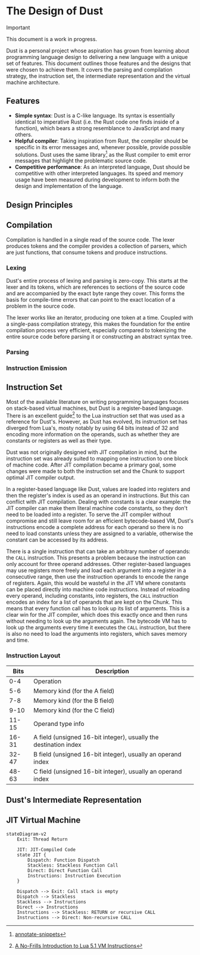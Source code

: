 # The Design of Dust

> [!IMPORTANT]
>
> This document is a work in progress.

Dust is a personal project whose aspiration has grown from learning about programming language design to delivering a new language with a unique set of features. This document outlines those features and the designs that were chosen to achieve them. It covers the parsing and compilation strategy, the instruction set, the intermediate representation and the virtual machine architecture.

## Features

- **Simple syntax**: Dust is a C-like language. Its syntax is essentially identical to imperative Rust (i.e. the Rust code one finds inside of a function), which bears a strong resemblance to JavaScript and many others.
- **Helpful compiler**: Taking inspiration from Rust, the compiler should be specific in its error messages and, whenever possible, provide possible solutions. Dust uses the same library[^1] as the Rust compiler to emit error messages that highlight the problematic source code.
- **Competitive performance**: As an interpreted language, Dust should be competitive with other interpreted languages. Its speed and memory usage have been measured during development to inform
both the design and implementation of the language.

## Design Principles

## Compilation

Compilation is handled in a single read of the source code. The lexer produces tokens and the compiler provides a collection of parsers, which are just functions, that consume tokens and produce instructions.

### Lexing

Dust's entire process of lexing and parsing is zero-copy. This starts at the lexer and its tokens, which are references to sections of the source code and are accompanied by the exact byte range they cover. This forms the basis for compile-time errors that can point to the exact location of a problem in the source code.

The lexer works like an iterator, producing one token at a time. Coupled with a single-pass compilation strategy, this makes the foundation for the entire compilation process very efficient,
especially compared to tokenizing the entire source code before parsing it or constructing an abstract syntax tree.

### Parsing

### Instruction Emission

## Instruction Set

Most of the available literature on writing programming languages focuses on stack-based virtual machines, but Dust is a register-based language. There is an excellent guide[^2] to the Lua instruction set that was used as a reference for Dust's. However, as Dust has evolved, its instruction set has diverged from Lua's, mosty notably by using 64 bits instead of 32 and encoding more information on the operands, such as whether they are constants or registers as well as their type.

Dust was not originally designed with JIT compilation in mind, but the instruction set was already suited to mapping one instruction to one block of machine code. After JIT compilation became a primary goal, some changes were made to both the instruction set and the Chunk to support optimal JIT compiler output.

In a register-based language like Dust, values are loaded into registers and then the register's index is used as an operand in instructions. But this can conflict with JIT compilation. Dealing with constants is a clear example: the JIT compiler can make them literal machine code constants, so they don't need to be loaded into a register. To serve the JIT compiler without compromise and still leave room for an efficient bytecode-based VM, Dust's instructions encode a complete address for each operand so there is no need to load constants unless they are assigned to a variable, otherwise the constant can be accessed by its address.

There is a single instruction that can take an arbitrary number of operands: the `CALL` instruction. This presents a problem because the instruction can only account for three operand addresses. Other register-based languages may use registers more freely and load each argument into a register in a consecutive range, then use the instruction operands to encode the range of registers. Again, this would be wasteful in the JIT VM where constants can be placed directly into machine code instructions. Instead of reloading every operand, including constants, into registers, the `CALL` instruction encodes an index for a list of operands that are kept on the Chunk. This means that every function call has to look up its list of arguments. This is a clear win for the JIT compiler, which does this exactly once and then runs without needing to look up the arguments again. The bytecode VM has to look up the arguments every time it executes the `CALL` instruction, but there is also no need to load the arguments into registers, which saves memory and time.

### Instruction Layout

Bits  | Description
----- | -----------
0-4   | Operation
5-6   | Memory kind (for the A field)
7-8   | Memory kind (for the B field)
9-10  | Memory kind (for the C field)
11-15 | Operand type info
16-31 | A field (unsigned 16-bit integer), usually the destination index
32-47 | B field (unsigned 16-bit integer), usually an operand index
48-63 | C field (unsigned 16-bit integer), usually an operand index

## Dust's Intermediate Representation

## JIT Virtual Machine

```mermaid
stateDiagram-v2
    Exit: Thread Return

    JIT: JIT-Compiled Code
    state JIT {
        Dispatch: Function Dispatch
        Stackless: Stackless Function Call
        Direct: Direct Function Call
        Instructions: Instruction Execution
    }

    Dispatch --> Exit: Call stack is empty
    Dispatch --> Stackless
    Stackless --> Instructions
    Direct --> Instructions
    Instructions --> Stackless: RETURN or recursive CALL
    Instructions --> Direct: Non-recursive CALL
```

[^1]: [annotate-snippets](https://crates.io/crates/annotate-snippets)
[^2]: [A No-Frills Introduction to Lua 5.1 VM Instructions](https://www.mcours.net/cours/pdf/hasclic3/hasssclic818.pdf)
